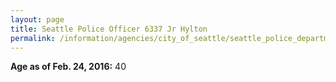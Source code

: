```yaml
---
layout: page
title: Seattle Police Officer 6337 Jr Hylton
permalink: /information/agencies/city_of_seattle/seattle_police_department/copbook/6337/
---
```


**Age as of Feb. 24, 2016:** 40
